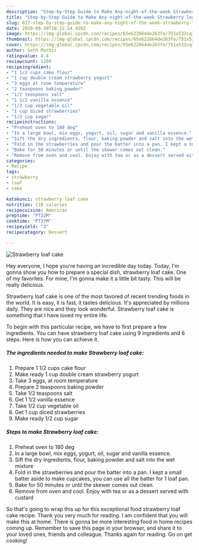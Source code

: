 ```yaml
---
description: "Step-by-Step Guide to Make Any-night-of-the-week Strawberry loaf cake"
title: "Step-by-Step Guide to Make Any-night-of-the-week Strawberry loaf cake"
slug: 617-step-by-step-guide-to-make-any-night-of-the-week-strawberry-loaf-cake
date: 2020-09-30T10:22:54.430Z
image: https://img-global.cpcdn.com/recipes/65e622664de263fe/751x532cq70/strawberry-loaf-cake-recipe-main-photo.jpg
thumbnail: https://img-global.cpcdn.com/recipes/65e622664de263fe/751x532cq70/strawberry-loaf-cake-recipe-main-photo.jpg
cover: https://img-global.cpcdn.com/recipes/65e622664de263fe/751x532cq70/strawberry-loaf-cake-recipe-main-photo.jpg
author: Seth Mathis
ratingvalue: 4.4
reviewcount: 1289
recipeingredient:
- "1 1/2 cups cake flour"
- "1 cup double cream strawberry yogurt"
- "3 eggs at room temperature"
- "2 teaspoons baking powder"
- "1/2 teaspoons salt"
- "1 1/2 vanilla essence"
- "1/2 cup vegetable oil"
- "1 cup diced strawberries"
- "1/2 cup sugar"
recipeinstructions:
- "Preheat oven to 180 deg"
- "In a large bowl, mix eggs, yogurt, oil, sugar and vanilla essence."
- "Sift the dry ingredients, flour, baking powder and salt into the wet mixture"
- "Fold in the strawberries and pour the batter into a pan. I kept a small batter aside to make cupcakes, you can use all the batter for 1 loaf pan."
- "Bake for 50 minutes or until the skewer comes out clean."
- "Remove from oven and cool. Enjoy with tea or as a dessert served with custard"
categories:
- Recipe
tags:
- strawberry
- loaf
- cake

katakunci: strawberry loaf cake 
nutrition: 118 calories
recipecuisine: American
preptime: "PT22M"
cooktime: "PT37M"
recipeyield: "3"
recipecategory: Dessert

---
```



![Strawberry loaf cake](https://img-global.cpcdn.com/recipes/65e622664de263fe/751x532cq70/strawberry-loaf-cake-recipe-main-photo.jpg)

Hey everyone, I hope you're having an incredible day today. Today, I'm gonna show you how to prepare a special dish, strawberry loaf cake. One of my favorites. For mine, I'm gonna make it a little bit tasty. This will be really delicious.

Strawberry loaf cake is one of the most favored of recent trending foods in the world. It is easy, it is fast, it tastes delicious. It's appreciated by millions daily. They are nice and they look wonderful. Strawberry loaf cake is something that I have loved my entire life.




To begin with this particular recipe, we have to first prepare a few ingredients. You can have strawberry loaf cake using 9 ingredients and 6 steps. Here is how you can achieve it.

<!--inarticleads1-->

##### The ingredients needed to make Strawberry loaf cake:

1. Prepare 1 1/2 cups cake flour
1. Make ready 1 cup double cream strawberry yogurt
1. Take 3 eggs, at room temperature
1. Prepare 2 teaspoons baking powder
1. Take 1/2 teaspoons salt
1. Get 1 1/2 vanilla essence
1. Take 1/2 cup vegetable oil
1. Get 1 cup diced strawberries
1. Make ready 1/2 cup sugar




<!--inarticleads2-->

##### Steps to make Strawberry loaf cake:

1. Preheat oven to 180 deg
1. In a large bowl, mix eggs, yogurt, oil, sugar and vanilla essence.
1. Sift the dry ingredients, flour, baking powder and salt into the wet mixture
1. Fold in the strawberries and pour the batter into a pan. I kept a small batter aside to make cupcakes, you can use all the batter for 1 loaf pan.
1. Bake for 50 minutes or until the skewer comes out clean.
1. Remove from oven and cool. Enjoy with tea or as a dessert served with custard




So that's going to wrap this up for this exceptional food strawberry loaf cake recipe. Thank you very much for reading. I am confident that you will make this at home. There is gonna be more interesting food in home recipes coming up. Remember to save this page in your browser, and share it to your loved ones, friends and colleague. Thanks again for reading. Go on get cooking!
